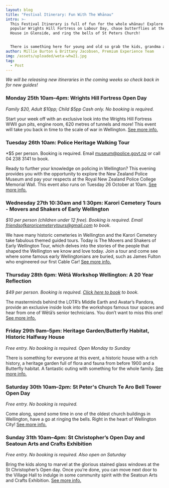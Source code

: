 ```yaml
---
layout: blog
title: "Festival Itinerary: Fun With The Whānau"
intro: >-
  This Festival Itinerary is full of fun for the whole whānau! Explore the
  popular Wrights Hill Fortress on Labour Day, chase butterflies at the Halfway
  House in Glenside, and ring the bells of St Peters Church! 


  There is something here for young and old so grab the kids, grandma and grandpa, and even that uncle who lives on your couch and come along to Wellington Heritage Week 2021! 
author: Millie Burton & Brittany Jacobsen, Premium Experience Team
img: /assets/uploaded/weta-whw21.jpg
tag:
  - Post
---
```

*We will be releasing new itineraries in the coming weeks so check back in for new guides!*

### Monday 25th 10am–4pm: Wrights Hill Fortress Open Day 

*Family $20, Adult $10pp; Child $5pp Cash only. No booking is required.*

Start your week off with an exclusive look into the Wrights Hill Fortress WWII gun pits, engine room, 620 metres of tunnels and more! This event will take you back in time to the scale of war in Wellington. [See more info.](https://wellingtonheritageweek.co.nz/event/wrights-hill-fortress-open-day/)

### Tuesday 26th 10am: Police Heritage Walking Tour

*$5 per person. Booking is required. Email [museum@police.govt.nz](mailto:museum@police.govt.nz) or call 04 238 3141 to book. 

Ready to further your knowledge on policing in Wellington? This evening provides you with the opportunity to explore the New Zealand Police Museum and pay your respects at the Royal New Zealand Police College Memorial Wall. This event also runs on Tuesday 26 October at 10am. [See more info.](https://wellingtonheritageweek.co.nz/event/police-heritage-walking-tour/)

### Wednesday 27th 10:30am and 1:30pm: Karori Cemetery Tours - Movers and Shakers of Early Wellington

*$10 per person (children under 12 free). Booking is required. Email [friendsofkaroricemeterytours@gmail.com](mailto:friendsofkaroricemeterytours@gmail.com) to book.*

We have many historic cemeteries in Wellington and the Karori Cemetery take fabulous themed guided tours. Today is The Movers and Shakers of Early Wellington Tour, which delves into the stories of the people that shaped the Wellington we know and love today. Join a tour and come see where some famous early Wellingtonians are buried, such as James Fulton who engineered our first Cable Car! [See more info.](https://wellingtonheritageweek.co.nz/event/karori-cemetery-tours/)

### Thursday 28th 6pm: Wētā Workshop Wellington: A 20 Year Reflection

*$49 per person. Booking is required. [Click here to book](https://tours.wetaworkshop.com/wellington/packages/20-year-reflection) to book.*

The masterminds behind the LOTR’s Middle Earth and Avatar’s Pandora, provide an exclusive inside look into the workshops famous tour spaces and hear from one of Wētā’s senior technicians. You don’t want to miss this one! [See more info.](https://wellingtonheritageweek.co.nz/event/w%C4%93t%C4%81-workshop-wellington-a-20-year-reflection/)

### Friday 29th 9am–5pm: Heritage Garden/Butterfly Habitat, Historic Halfway House

*Free entry. No booking is required. Open Monday to Sunday* 

There is something for everyone at this event, a historic house with a rich history, a heritage garden full of flora and fauna from before 1900 and a Butterfly habitat. A fantastic outing with something for the whole family. [See more info.](https://wellingtonheritageweek.co.nz/event/heritage-garden-historic-halfway-house-glenside-reserve/)

### Saturday 30th 10am–2pm: St Peter's Church Te Aro Bell Tower Open Day

*Free entry. No booking is required.*

Come along, spend some time in one of the oldest church buildings in Wellington, have a go at ringing the bells. Right in the heart of Wellington City! [See more info.](https://wellingtonheritageweek.co.nz/event/st-peters-on-willis-te-aro-bell-tower-open-day/)

### Sunday 31th 10am–4pm: St Christopher’s Open Day and Seatoun Arts and Crafts Exhibition

*Free entry. No booking is required. Also open on Saturday*

Bring the kids along to marvel at the glorious stained glass windows at the St Christopher’s Open day. Once you’re done, you can move next door to the Village Hall to indulge in some community spirit with the Seatoun Arts and Crafts Exhibition. [See more info.](https://wellingtonheritageweek.co.nz/event/st-christophers-open-day-and-seatoun-arts-and-crafts-exhibition/)
